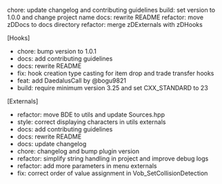 chore: update changelog and contributing guidelines
build: set version to 1.0.0 and change project name
docs: rewrite README
refactor: move zDDocs to docs directory
refactor: merge zDExternals with zDHooks

[Hooks]
- chore: bump version to 1.0.1
- docs: add contributing guidelines
- docs: rewrite README
- fix: hook creation type casting for item drop and trade transfer hooks
- feat: add DaedalusCall by @bogu9821
- build: require minimum version 3.25 and set CXX_STANDARD to 23

[Externals]
- refactor: move BDE to utils and update Sources.hpp
- style: correct displaying characters in utils externals
- docs: add contributing guidelines
- docs: rewrite README
- docs: update changelog
- chore: changelog and bump plugin version
- refactor: simplify string handling in project and improve debug logs
- refactor: add more parameters in menu externals
- fix: correct order of value assignment in Vob_SetCollisionDetection
